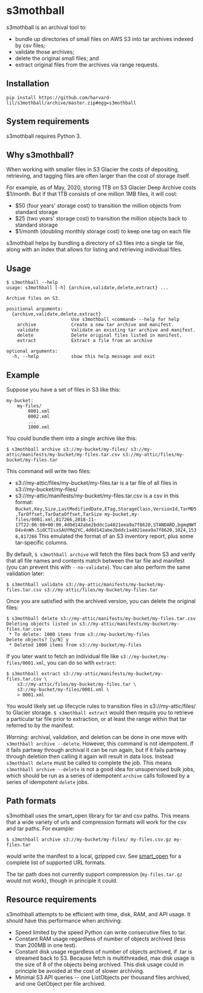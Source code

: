 # s3mothball

s3mothball is an archival tool to:

* bundle up directories of small files on AWS S3 into tar archives indexed by csv files;
* validate those archives;
* delete the original small files; and
* extract original files from the archives via range requests.

## Installation

    pip install https://github.com/harvard-lil/s3mothball/archive/master.zip#egg=s3mothball
    
## System requirements

s3mothball requires Python 3.

## Why s3mothball?

When working with smaller files in S3 Glacier the costs of depositing, retrieving, and tagging 
files are often larger than the cost of storage itself.

For example, as of May, 2020, storing 1TB on S3 Glacier Deep Archive costs $1/month. But if that 1TB
consists of one million 1MB files, it will cost:

* $50 (four years' storage cost) to transition the million objects from standard storage
* $25 (two years' storage cost) to transition the million objects back to standard storage
* $1/month (doubling monthly storage cost) to keep one tag on each file

s3mothball helps by bundling a directory of s3 files into a single tar file, along with an index that
allows for listing and retrieving individual files.

## Usage

    $ s3mothball --help
    usage: s3mothball [-h] {archive,validate,delete,extract} ...
    
    Archive files on S3.
    
    positional arguments:
      {archive,validate,delete,extract}
                            Use s3mothball <command> --help for help
        archive             Create a new tar archive and manifest.
        validate            Validate an existing tar archive and manifest.
        delete              Delete original files listed in manifest.
        extract             Extract a file from an archive
    
    optional arguments:
      -h, --help            show this help message and exit
      
## Example

Suppose you have a set of files in S3 like this:

    my-bucket:
        my-files/
            0001.xml
            0002.xml
            ...
            1000.xml 

You could bundle them into a single archive like this:

    $ s3mothball archive s3://my-bucket/my-files/ s3://my-attic/manifests/my-bucket/my-files.tar.csv s3://my-attic/files/my-bucket/my-files.tar 

This command will write two files:

* s3://my-attic/files/my-bucket/my-files.tar is a tar file of all files in s3://my-bucket/my-files/
* s3://my-attic/manifests/my-bucket/my-files.tar.csv is a csv in this format:
        ```
        Bucket,Key,Size,LastModifiedDate,ETag,StorageClass,VersionId,TarMD5,TarOffset,TarDataOffset,TarSize
        my-bucket,my-files/0001.xml,817266,2018-11-17T22:06:08+00:00,4d0d142abe2bddc1a4021eea9a7f8620,STANDARD,bgmqNWTD4v4nWh.5iOCTIsxSAUYMq2VC,4d0d142abe2bddc1a4021eea9a7f8620,1024,1536,817266
        ```
    This emulated the format of an S3 inventory report, plus some tar-specific columns.

By default, `$ s3mothball archive` will fetch the files back from S3 and verify that all file names and contents
match between the tar file and manifest (you can prevent this with `--no-validate`).
You can also perform the same validation later:

    $ s3mothball validate s3://my-attic/manifests/my-bucket/my-files.tar.csv s3://my-attic/files/my-bucket/my-files.tar

Once you are satisfied with the archived version, you can delete the original files:

    $ s3mothball delete s3://my-attic/manifests/my-bucket/my-files.tar.csv
    Deleting objects listed in s3://my-attic/manifests/my-bucket/my-files.tar.csv
     * To delete: 1000 items from s3://my-bucket/my-files
    Delete objects? [y/N] y
     * Deleted 1000 items from s3://my-bucket/my-files


If you later want to fetch an individual file like `s3://my-bucket/my-files/0001.xml`, you can do so with `extract`:

    $ s3mothball extract s3://my-attic/manifests/my-bucket/my-files.tar.csv \
        s3://my-attic/files/my-bucket/my-files.tar \
        s3://my-bucket/my-files/0001.xml \
        > 0001.xml

You would likely set up lifecycle rules to transition files in s3://my-attic/files/ to Glacier storage.
`$ s3mothball extract` would then require you to retrieve a particular tar file prior to extraction, or at least the
range within that tar referred to by the manifest.

*Warning:* archival, validation, and deletion can be done in one move with `s3mothball archive --delete`. However, this
command is not idempotent. If it fails partway through archival it can be run again, but if it fails partway through
deletion then calling it again will result in data loss. Instead `s3mothball delete` must be called to complete the job.
This means `s3mothball archive --delete` is not a good idea for unsupervised bulk jobs, which should be run as a series
of idempotent `archive` calls followed by a series of idempotent `delete` jobs.

## Path formats

s3mothball uses the smart_open library for tar and csv paths. This means that a wide variety of urls and compression
formats will work for the csv and tar paths. For example:

    $ s3mothball archive s3://my-bucket/my-files/ my-files.csv.gz my-files.tar
    
would write the manifest to a local, gzipped csv. See [smart_open](https://pypi.org/project/smart-open/) for a
complete list of supported URL formats.

The tar path does not currently support compression (`my-files.tar.gz` would not work), though in principle it could.

## Resource requirements

s3mothball attempts to be efficient with time, disk, RAM, and API usage. It should have this performance when archiving:

* Speed limited by the speed Python can write consecutive files to tar.
* Constant RAM usage regardless of number of objects archived (less than 200MB in one test).
* Constant disk usage regardless of number of objects archived, if .tar is streamed back to S3. Because fetch is
  multithreaded, max disk usage is the size of 8 of the objects being archived. This disk usage could in principle
  be avoided at the cost of slower archiving.
* Minimal S3 API queries -- one ListObjects per thousand files archived, and one GetObject per file archived. 
